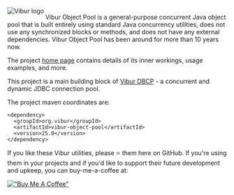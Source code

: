 <img align="left" src="http://www.vibur.org/img/vibur-130x130.png" alt="Vibur logo">

Vibur Object Pool is a general-purpose concurrent Java object pool that is built entirely using standard 
Java concurrency utilities, does not use any synchronized blocks or methods, and does not have any 
external dependencies. Vibur Object Pool has been around for more than 10 years now.

The project [home page](http://www.vibur.org/vibur-object-pool/) contains details of its inner workings,
usage examples, and more.

This project is a main building block of [Vibur DBCP](https://github.com/vibur/vibur-dbcp) - a concurrent 
and dynamic JDBC connection pool. 

The project maven coordinates are:

```
<dependency>
  <groupId>org.vibur</groupId>
  <artifactId>vibur-object-pool</artifactId>
  <version>25.0</version>
</dependency>   
```

If you like these Vibur utilities, please ⭐ them here on GitHub. If you're using them in your projects and if you'd like to support their future development and upkeep, you can buy-me-a-coffee at:

[!["Buy Me A Coffee"](https://www.buymeacoffee.com/assets/img/custom_images/orange_img.png)](https://www.buymeacoffee.com/simeonmalchev)
